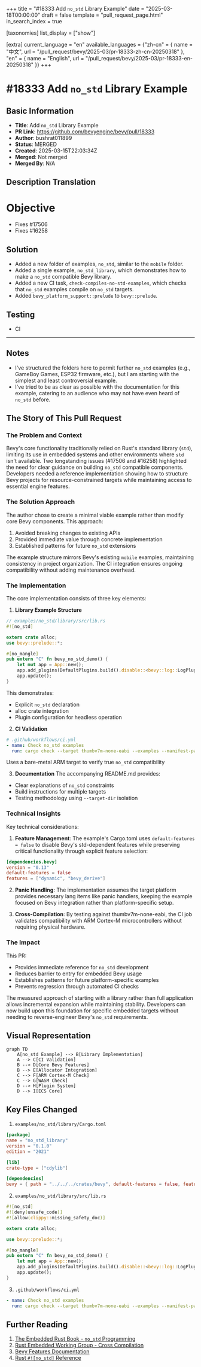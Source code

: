 +++
title = "#18333 Add `no_std` Library Example"
date = "2025-03-18T00:00:00"
draft = false
template = "pull_request_page.html"
in_search_index = true

[taxonomies]
list_display = ["show"]

[extra]
current_language = "en"
available_languages = {"zh-cn" = { name = "中文", url = "/pull_request/bevy/2025-03/pr-18333-zh-cn-20250318" }, "en" = { name = "English", url = "/pull_request/bevy/2025-03/pr-18333-en-20250318" }}
+++

# #18333 Add `no_std` Library Example

## Basic Information
- **Title**: Add `no_std` Library Example
- **PR Link**: https://github.com/bevyengine/bevy/pull/18333
- **Author**: bushrat011899
- **Status**: MERGED
- **Created**: 2025-03-15T22:03:34Z
- **Merged**: Not merged
- **Merged By**: N/A

## Description Translation
# Objective

- Fixes #17506
- Fixes #16258

## Solution

- Added a new folder of examples, `no_std`, similar to the `mobile` folder.
- Added a single example, `no_std_library`, which demonstrates how to make a `no_std` compatible Bevy library.
- Added a new CI task, `check-compiles-no-std-examples`, which checks that `no_std` examples compile on `no_std` targets.
- Added `bevy_platform_support::prelude` to `bevy::prelude`.

## Testing

- CI

---

## Notes

- I've structured the folders here to permit further `no_std` examples (e.g., GameBoy Games, ESP32 firmware, etc.), but I am starting with the simplest and least controversial example.
- I've tried to be as clear as possible with the documentation for this example, catering to an audience who may not have even heard of `no_std` before.


## The Story of This Pull Request

### The Problem and Context
Bevy's core functionality traditionally relied on Rust's standard library (`std`), limiting its use in embedded systems and other environments where `std` isn't available. Two longstanding issues (#17506 and #16258) highlighted the need for clear guidance on building `no_std` compatible components. Developers needed a reference implementation showing how to structure Bevy projects for resource-constrained targets while maintaining access to essential engine features.

### The Solution Approach
The author chose to create a minimal viable example rather than modify core Bevy components. This approach:
1. Avoided breaking changes to existing APIs
2. Provided immediate value through concrete implementation
3. Established patterns for future `no_std` extensions

The example structure mirrors Bevy's existing `mobile` examples, maintaining consistency in project organization. The CI integration ensures ongoing compatibility without adding maintenance overhead.

### The Implementation
The core implementation consists of three key elements:

1. **Library Example Structure**
```rust
// examples/no_std/library/src/lib.rs
#![no_std]

extern crate alloc;
use bevy::prelude::*;

#[no_mangle]
pub extern "C" fn bevy_no_std_demo() {
    let mut app = App::new();
    app.add_plugins(DefaultPlugins.build().disable::<bevy::log::LogPlugin>());
    app.update();
}
```
This demonstrates:
- Explicit `no_std` declaration
- alloc crate integration
- Plugin configuration for headless operation

2. **CI Validation**
```yaml
# .github/workflows/ci.yml
- name: Check no_std examples
  run: cargo check --target thumbv7m-none-eabi --examples --manifest-path examples/no_std/library/Cargo.toml
```
Uses a bare-metal ARM target to verify true `no_std` compatibility

3. **Documentation**
The accompanying README.md provides:
- Clear explanations of `no_std` constraints
- Build instructions for multiple targets
- Testing methodology using `--target-dir` isolation

### Technical Insights
Key technical considerations:
1. **Feature Management**: The example's Cargo.toml uses `default-features = false` to disable Bevy's std-dependent features while preserving critical functionality through explicit feature selection:
```toml
[dependencies.bevy]
version = "0.13"
default-features = false
features = ["dynamic", "bevy_derive"]
```

2. **Panic Handling**: The implementation assumes the target platform provides necessary lang items like panic handlers, keeping the example focused on Bevy integration rather than platform-specific setup.

3. **Cross-Compilation**: By testing against thumbv7m-none-eabi, the CI job validates compatibility with ARM Cortex-M microcontrollers without requiring physical hardware.

### The Impact
This PR:
- Provides immediate reference for `no_std` development
- Reduces barrier to entry for embedded Bevy usage
- Establishes patterns for future platform-specific examples
- Prevents regression through automated CI checks

The measured approach of starting with a library rather than full application allows incremental expansion while maintaining stability. Developers can now build upon this foundation for specific embedded targets without needing to reverse-engineer Bevy's `no_std` requirements.

## Visual Representation

```mermaid
graph TD
    A[no_std Example] --> B[Library Implementation]
    A --> C[CI Validation]
    B --> D[Core Bevy Features]
    B --> E[Allocator Integration]
    C --> F[ARM Cortex-M Check]
    C --> G[WASM Check]
    D --> H[Plugin System]
    D --> I[ECS Core]
```

## Key Files Changed

1. `examples/no_std/library/Cargo.toml`
```toml
[package]
name = "no_std_library"
version = "0.1.0"
edition = "2021"

[lib]
crate-type = ["cdylib"]

[dependencies]
bevy = { path = "../../../crates/bevy", default-features = false, features = ["dynamic", "bevy_derive"] }
```

2. `examples/no_std/library/src/lib.rs`
```rust
#![no_std]
#![deny(unsafe_code)]
#![allow(clippy::missing_safety_doc)]

extern crate alloc;

use bevy::prelude::*;

#[no_mangle]
pub extern "C" fn bevy_no_std_demo() {
    let mut app = App::new();
    app.add_plugins(DefaultPlugins.build().disable::<bevy::log::LogPlugin>());
    app.update();
}
```

3. `.github/workflows/ci.yml`
```yaml
- name: Check no_std examples
  run: cargo check --target thumbv7m-none-eabi --examples --manifest-path examples/no_std/library/Cargo.toml
```

## Further Reading

1. [The Embedded Rust Book - `no_std` Programming](https://docs.rust-embedded.org/book/intro/no-std.html)
2. [Rust Embedded Working Group - Cross Compilation](https://rust-embedded.github.io/cross/cross.html)
3. [Bevy Features Documentation](https://bevyengine.org/learn/book/getting-started/features/)
4. [Rust `#![no_std]` Reference](https://doc.rust-lang.org/reference/names/preludes.html#the-no_std-attribute)